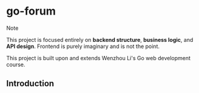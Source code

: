 # go-forum

> [!NOTE]
>
> This project is focused entirely on **backend structure**, **business logic**, and **API design**. Frontend is purely imaginary and is not the point.
>
> This project is built upon and extends Wenzhou Li's Go web development course.

## Introduction

